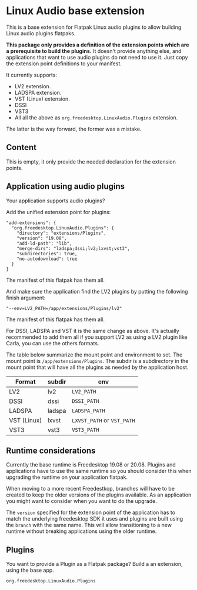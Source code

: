 Linux Audio base extension
==========================

This is a base extension for Flatpak Linux audio plugins to allow
building Linux audio plugins flatpaks.

**This package only provides a definition of the extension points which
are a prerequisite to build the plugins.** It doesn't provide anything
else, and applications that want to use audio plugins do not need to
use it. Just copy the extension point definitions to your manifest.

It currently supports:

- LV2  extension.
- LADSPA extension.
- VST (Linux) extension.
- DSSI
- VST3
- All all the above as `org.freedesktop.LinuxAudio.Plugins` extension.

The latter is the way forward, the former was a mistake.

Content
-------

This is empty, it only provide the needed declaration for the
extension points.

Application using audio plugins
-------------------------------

Your application supports audio plugins?

Add the unified extension point for plugins:
```
"add-extensions": {
  "org.freedesktop.LinuxAudio.Plugins": {
    "directory": "extensions/Plugins",
    "version": "19.08",
    "add-ld-path": "lib",
    "merge-dirs": "ladspa;dssi;lv2;lxvst;vst3",
    "subdirectories": true,
    "no-autodownload": true
  }
}
```

The manifest of this flatpak has them all.

And make sure the application find the LV2 plugins by putting the
following finish argument:

```
"--env=LV2_PATH=/app/extensions/Plugins/lv2"
```

The manifest of this flatpak has them all.

For DSSI, LADSPA and VST it is the same change as above. It's actually
recommended to add them all if you support LV2 as using a LV2 plugin
like Carla, you can use the others formats.

The table below summarize the mount point and environment to set. The
mount point is `/app/extensions/Plugins`. The subdir is a subdirectory
in the mount point that will have all the plugins as needed by the
application host.


Format     | subdir | env
-----------|--------|--------------
LV2        | lv2    | `LV2_PATH`
DSSI       | dssi   | `DSSI_PATH`
LADSPA     | ladspa | `LADSPA_PATH`
VST (Linux)| lxvst  | `LXVST_PATH` or `VST_PATH`
VST3       | vst3   | `VST3_PATH`

Runtime considerations
----------------------

Currently the base runtime is Freedesktop 19.08 or 20.08. Plugins and
applications have to use the same runtime so you should consider this
when upgrading the runtime on your application flatpak.

When moving to a more recent Freedestkop, branches will have to be
created to keep the older versions of the plugins available. As an
application you might want to consider when you want to do the
upgrade.

The `version` specified for the extension point of the application has
to match the underlying freedesktop SDK it uses and plugins are built
using the `branch` with the same name. This will allow transitioning
to a new runtime without breaking applications using the older
runtime.

Plugins
-------

You want to provide a Plugin as a Flatpak package? Build a
an extension, using the base app.

`org.freedesktop.LinuxAudio.Plugins`
